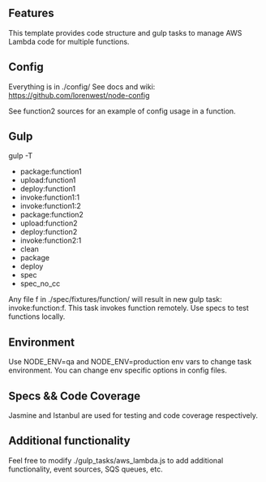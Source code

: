 ## Features

This template provides code structure and gulp tasks to manage AWS Lambda code for multiple functions.

## Config

Everything is in ./config/
See docs and wiki: https://github.com/lorenwest/node-config

See function2 sources for an example of config usage in a function. 

## Gulp

gulp -T

- package:function1
- upload:function1
- deploy:function1
- invoke:function1:1
- invoke:function1:2
- package:function2
- upload:function2
- deploy:function2
- invoke:function2:1
- clean
- package
- deploy
- spec
- spec_no_cc

Any file f in ./spec/fixtures/function/ will result in new gulp task: invoke:function:f. This task invokes function remotely.
Use specs to test functions locally.

## Environment

Use NODE_ENV=qa and NODE_ENV=production env vars to change task environment.
You can change env specific options in config files.

## Specs && Code Coverage

Jasmine and Istanbul are used for testing and code coverage respectively.   

## Additional functionality

Feel free to modify ./gulp_tasks/aws_lambda.js to add additional functionality, event sources, SQS queues, etc.